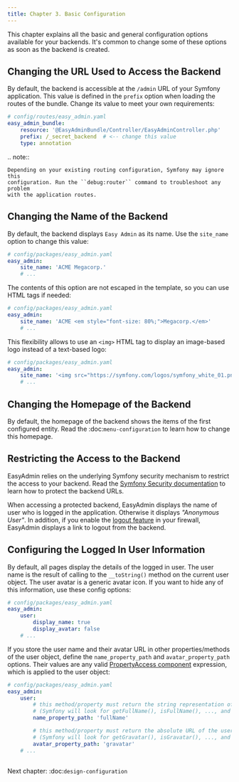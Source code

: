 ```yaml
---
title: Chapter 3. Basic Configuration
---
```


This chapter explains all the basic and general configuration options available
for your backends. It's common to change some of these options as soon as the
backend is created.

## Changing the URL Used to Access the Backend

By default, the backend is accessible at the `/admin` URL of your Symfony
application. This value is defined in the `prefix` option when loading the
routes of the bundle. Change its value to meet your own requirements:

``` yaml
# config/routes/easy_admin.yaml
easy_admin_bundle:
    resource: '@EasyAdminBundle/Controller/EasyAdminController.php'
    prefix: /_secret_backend  # <-- change this value
    type: annotation
```

.. note::

    Depending on your existing routing configuration, Symfony may ignore this
    configuration. Run the ``debug:router`` command to troubleshoot any problem
    with the application routes.

## Changing the Name of the Backend

By default, the backend displays ``Easy Admin`` as its name. Use the
`site_name` option to change this value:

``` yaml
# config/packages/easy_admin.yaml
easy_admin:
    site_name: 'ACME Megacorp.'
    # ...
```

The contents of this option are not escaped in the template, so you can use
HTML tags if needed:

``` yaml
# config/packages/easy_admin.yaml
easy_admin:
    site_name: 'ACME <em style="font-size: 80%;">Megacorp.</em>'
    # ...
```

This flexibility allows to use an ``<img>`` HTML tag to display an image-based
logo instead of a text-based logo:

``` yaml
# config/packages/easy_admin.yaml
easy_admin:
    site_name: '<img src="https://symfony.com/logos/symfony_white_01.png"/>'
    # ...
```

## Changing the Homepage of the Backend

By default, the homepage of the backend shows the items of the first configured
entity. Read the :doc:`menu-configuration` to learn how to change this homepage.

## Restricting the Access to the Backend

EasyAdmin relies on the underlying Symfony security mechanism to restrict the
access to your backend. Read the [Symfony Security documentation](https://symfony.com/doc/current/book/security.html) to learn
how to protect the backend URLs.

When accessing a protected backend, EasyAdmin displays the name of user who is
logged in the application. Otherwise it displays *"Anonymous User"*. In
addition, if you enable the [logout feature](https://symfony.com/doc/current/security.html#logging-out) in your firewall, EasyAdmin
displays a link to logout from the backend.

## Configuring the Logged In User Information

By default, all pages display the details of the logged in user. The user name
is the result of calling to the `__toString()` method on the current user
object. The user avatar is a generic avatar icon. If you want to hide any of
this information, use these config options:

``` yaml
# config/packages/easy_admin.yaml
easy_admin:
    user:
        display_name: true
        display_avatar: false
    # ...
```

If you store the user name and their avatar URL in other properties/methods of
the user object, define the `name_property_path` and `avatar_property_path`
options. Their values are any valid [PropertyAccess component](https://symfony.com/components/PropertyAccess) expression,
which is applied to the user object:

``` yaml
# config/packages/easy_admin.yaml
easy_admin:
    user:
        # this method/property must return the string representation of the user
        # (Symfony will look for getFullName(), isFullName(), ..., and 'fullName' property)
        name_property_path: 'fullName'

        # this method/property must return the absolute URL of the user avatar image
        # (Symfony will look for getGravatar(), isGravatar(), ..., and 'gravatar' property)
        avatar_property_path: 'gravatar'
    # ...
```

## 
Next chapter: :doc:`design-configuration`
